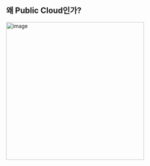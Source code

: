 ## 왜 Public Cloud인가?

<img width="373" alt="image" src="https://github.com/HyangKeunChoi/TIL-Today-I-Learned-/assets/49984996/298b15ce-ead0-46b0-b264-b5b3f9f02b3d">

